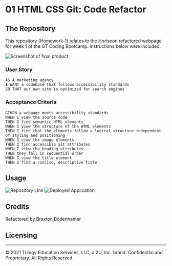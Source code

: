 # 01 HTML CSS Git: Code Refactor

## The Repository

This repository (Homework-1) relates to the Horiseon refactored webpage for week 1 of the GT Coding Bootcamp. Instructions below were included.

![Screenshot of final product](./assets/images/127.0.0.1_5500_index.html.png)

### User Story

```
AS A marketing agency
I WANT a codebase that follows accessibility standards
SO THAT our own site is optimized for search engines
```

### Acceptance Criteria

```
GIVEN a webpage meets accessibility standards
WHEN I view the source code
THEN I find semantic HTML elements
WHEN I view the structure of the HTML elements
THEN I find that the elements follow a logical structure independent of styling and positioning
WHEN I view the image elements
THEN I find accessible alt attributes
WHEN I view the heading attributes
THEN they fall in sequential order
WHEN I view the title element
THEN I find a concise, descriptive title
```

## Usage

![Repository Link](https://)
![Deployed Application](https://)


## Credits

Refactored by Braxton Bodenhamer

## Licensing

- - -
© 2021 Trilogy Education Services, LLC, a 2U, Inc. brand. Confidential and Proprietary. All Rights Reserved.
